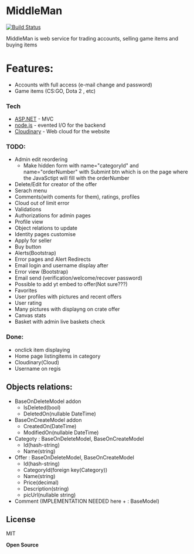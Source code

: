 # MiddleMan


[![Build Status](https://travis-ci.org/joemccann/dillinger.svg?branch=master)](https://travis-ci.org/joemccann/dillinger)

MiddleMan is web service for trading accounts, selling game items and buying items
# Features:
  - Accounts with full access (e-mail change and password)
  - Game items (CS:GO, Dota 2 , etc)



### Tech

* [ASP.NET] - MVC
* [node.js] - evented I/O for the backend
* [Cloudinary] - Web cloud for the website

### TODO:

 * Admin edit reordering
    * Make hidden form with name="categoryId" and name="orderNumber" with Submint btn which is on the page where the JavaSctipt will fill with the orderNumber
 * Delete/Edit for creator of the offer
 * Serach menu
 * Comments(with coments for them), ratings, profiles
 * Cloud out of limit error
 * Validations
 * Authorizations for admin pages
 * Profile view
 * Object relations to update
 * Identity pages customise
 * Apply for seller
 * Buy button
 * Alerts(Bootstrap)
 * Error pages and Alert Redirects
 * Email login and username display after
 * Error view (Bootstrap)
 * Email send (verification/welcome/recover password)
 * Possible to add yt embed to offer(Not sure???)
 * Favorites
 * User profiles with pictures and recent offers
 * User rating
 * Many pictures with displayng on crate offer
 * Canvas stats
 * Basket with admin live baskets check
 
 ### Done:
 * onclick item displaying
 * Home page listingitems in category
 * Cloudinary(Cloud)
 * Username on regis
 
 ## Objects relations:
* BaseOnDeleteModel addon
    * IsDeleted(bool)
    * DeletedOn(nullable DateTime)
* BaseOnCreateModel addon
    * CreatedOn(DateTime)
    * ModifiedOn(nullable DateTime)
* Categoty : BaseOnDeleteModel, BaseOnCreateModel
    * Id(hash-string)
    * Name(string)
* Offer : BaseOnDeleteModel, BaseOnCreateModel
    * Id(hash-string)
    * CategoryId(foreign key(Category))
    * Name(string)
    * Price(decimal)
    * Description(string)
    * picUrl(nullable string)
* Comment (IMPLEMENTATION NEEDED here + : BaseModel)

License
----

MIT


**Open Source**

   [node.js]: <http://nodejs.org>
   [ASP.NET]: <https://dotnet.microsoft.com/apps/aspnet>
   [Cloudinary]: <https://cloudinary.com/documentation/dotnet_integration>

